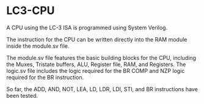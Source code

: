 # LC3-CPU
A CPU using the LC-3 ISA is programmed using System Verilog.

The instruction for the CPU can be written directly into the RAM module inside the module.sv file.

The module.sv file features the basic building blocks for the CPU, including the Muxes, Tristate buffers, ALU, Register file, RAM, and Registers.
The logic.sv file includes the logic required for the BR COMP and NZP logic required for the BR instruction.

So far, the ADD, AND, NOT, LEA, LD, LDR, LDI, STI, and BR instructions have been tested.
